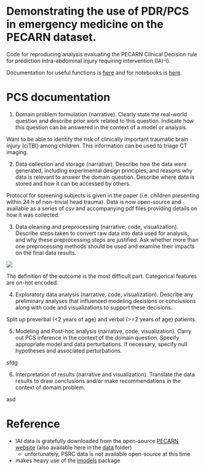 # Demonstrating the use of PDR/PCS in emergency medicine on the PECARN dataset.

Code for reproducing analysis evaluating the PECARN Clinical Decision rule for prediction Intra-abdominal injury requiring intervention (IAI-I).

Documentation for useful functions is [here](https://github.com/csinva/iai-clinical-decision-rule) and for notebooks is [here](https://github.com/csinva/iai-clinical-decision-rule/tree/master/notebooks).


# PCS documentation

1. Domain problem formulation (narrative). Clearly state the real-world question and describe prior work related to this question. Indicate how this question can be answered in the context of a model or analysis.

Want to be able to identify the risk of clinically important traumatic brain injury (ciTBI) among children. This information can be used to triage CT imaging.

2. Data collection and storage (narrative). Describe how the data were generated, including experimental design principles, and reasons why data is relevant to answer the domain question. Describe where data is stored and how it can be accessed by others.

Protocol for screening subjects is given in the paper (i.e. children presenting within 24 h of non-trivial head trauma). Data is now open-source and available as a series of csv and accompanying pdf files providing details on how it was collected.

3. Data cleaning and preprocessing (narrative, code, visualization). Describe steps taken to convert raw data into data used for analysis, and why these preprocessing steps are justified. Ask whether more than one preprocessing methods should be used and examine their impacts on the final data results.

![](reports/matched_hists.png)

The definition of the outcome is the most difficult part. Categorical features are on-hot encoded.

4. Exploratory data analysis (narrative, code, visualization). Describe any preliminary analyses that influenced modeling decisions or conclusions along with code and visualizations to support these decisions.

Split up preverbal (<2 years of age) and verbal (>=2 years of age) patients.

5. Modeling and Post-hoc analysis (narrative, code, visualization). Carry out PCS inference in the context of the domain question. Specify appropriate model and data perturbations. If necessary, specify null hypotheses and associated perturbations.

sfdg

6. Interpretation of results (narrative and visualization). Translate the data results to draw conclusions and/or make recommendations in the context of domain problem.

asd


# Reference
- IAI data is gratefully downloaded from the open-source [PECARN website](http://pecarn.org/studyDatasets/Default) (also available here in the [data](data) folder)
    - unfortunately, PSRC data is not available open-source at this time
- makes heavy use of the [imodels](https://github.com/csinva/interpretability-implementations-demos) package


